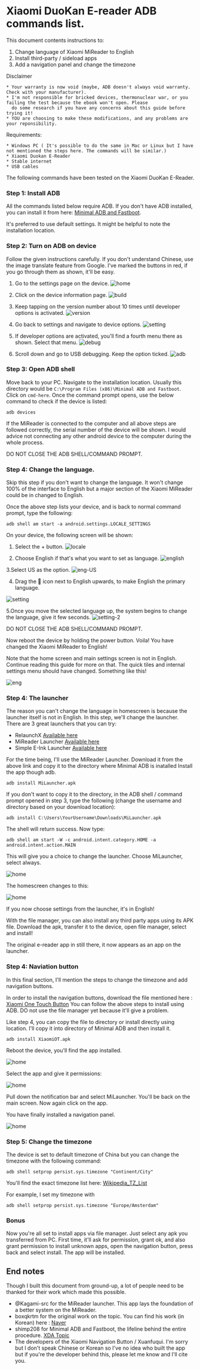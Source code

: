 # Xiaomi DuoKan E-reader ADB commands list.

This document contents instructions to:
1. Change language of Xiaomi MiReader to English
2. Install third-party / sideload apps
3. Add a navigation panel and change the timezone

Disclaimer
```
* Your warranty is now void (maybe, ADB doesn't always void warranty. Check with your manufacturer).
* I'm not responsible for bricked devices, thermonuclear war, or you failing the test because the ebook won't open. Please
  do some research if you have any concerns about this guide before trying it! 
* YOU are choosing to make these modifications, and any problems are your reponsibility.
```

Requirements:
``` 
* Windows PC ( It's possible to do the same in Mac or Linux but I have not mentioned the steps here. The commands will be similar.)
* Xiaomi Duokan E-Reader
* Stable internet
* USB cables
```
The following commands have been tested on the Xiaomi DuoKan E-Reader.

### Step 1: Install ADB
All the commands listed below require ADB. If you don't have ADB installed, you can install it from here: [Minimal ADB and Fastboot](https://forum.xda-developers.com/showthread.php?t=2317790).

It's preferred to use default settings. It might be helpful to note the installation location.

### Step 2: Turn on ADB on device
Follow the given instructions carefully. If you don't understand Chinese, use the image translate feature from Google. I've marked the buttons in red, if you go through them as shown, it'll be easy. 

1. Go to the settings page on the device.
![home](https://github.com/epodegrid/epd106-ADB/blob/master/images/home.png)

2. Click on the device information page.
![build](https://github.com/epodegrid/epd106-ADB/blob/master/images/build.png)

3. Keep tapping on the version number about 10 times until developer options is activated.
![version](https://github.com/epodegrid/epd106-ADB/blob/master/images/version.png)

4. Go back to settings and navigate to device options.
![setting](https://github.com/epodegrid/epd106-ADB/blob/master/images/setting.png)

5. If developer options are activated, you'll find a fourth menu there as shown. Select that menu.
![debug](https://github.com/epodegrid/epd106-ADB/blob/master/images/debug.png)

6. Scroll down and go to USB debugging. Keep the option ticked.
![adb](https://github.com/epodegrid/epd106-ADB/blob/master/images/adb.png)

### Step 3: Open ADB shell
Move back to  your PC. Navigate to the installation location. Usually this directory would be `C:\Program Files (x86)\Minimal ADB and Fastboot`.
Click on `cmd-here`. Once the command prompt opens, use the below command to check if the device is listed:
```shell
adb devices
```

If the MiReader is connected to the computer and all above steps are followed correctly, the serial number of the device will be shown. I would advice not connecting any other android device to the computer during the whole process. 

DO NOT CLOSE THE ADB SHELL/COMMAND PROMPT.

### Step 4: Change the language.
Skip this step if you don't want to change the language.
It won't change 100% of the interface to English but a major section of the Xiaomi MiReader could be in changed to English.

Once the above step lists your device, and is back to normal command prompt, type the following:
```shell
adb shell am start -a android.settings.LOCALE_SETTINGS
```
On your device, the following screen will be shown:
1. Select the + button.
![locale](https://github.com/epodegrid/epd106-ADB/blob/master/images/locale/locale.png)

2. Choose English if that's what you want to set as language.
![english](https://github.com/epodegrid/epd106-ADB/blob/master/images/locale/locale-english.png)

3.Select US as the option.
![eng-US](https://github.com/epodegrid/epd106-ADB/blob/master/images/locale/locale-english-US.png)

4. Drag the :hamburger: icon next to English upwards, to make English the primary language. 

![setting](https://github.com/epodegrid/epd106-ADB/blob/master/images/locale/locale-setting-1.png)

5.Once you move the selected language up, the system begins to change the language, give it few seconds.
![setting-2](https://github.com/epodegrid/epd106-ADB/blob/master/images/locale/locale-setting-2.png)

DO NOT CLOSE THE ADB SHELL/COMMAND PROMPT.

Now reboot the device by holding the power button. Voila! You have changed the Xiaomi MiReader to English!

Note that the home screen and main settings screen is not in English. Continue reading this guide for more on that. The quick tiles and internal settings menu should have changed. Something like this!

![eng](https://github.com/epodegrid/epd106-ADB/blob/master/images/locale/settings-english.png)

### Step 4: The launcher
The reason you can't change the language in homescreen is because the launcher itself is not in English. In this step, we'll change the launcher. There are 3 great launchers that you can try:
* RelaunchX [Available here](https://f-droid.org/en/packages/com.gacode.relaunchx/)
* MiReader Launcher [Available here](https://mega.nz/file/nYoHxIwT#_6hTcBtUWST0_0VNWn8XvEL1JK377aAdsB9yIUocig8)
* Simple E-Ink Launcher [Available here](https://bitbucket.org/dsimbiriatin/simple-ink-launcher/downloads/org.ds.simple.ink.launcher-1.2-release.apk)

For the time being, I'll use the MiReader Launcher. Download it from the above link and copy it to the directory where Minimal ADB is inatalled
Install the app though adb.
```shell
adb install MiLauncher.apk
```

If you don't want to copy it to the directory, in the ADB shell / command prompt opened in step 3, type the following (change the username and directory based on your download location):
```shell
adb install ‪C:\Users\YourUsername\Downloads\MiLauncher.apk
```
The shell will return success.
Now type:
```shell
adb shell am start -W -c android.intent.category.HOME -a android.intent.action.MAIN
```

This will give you a choice to change the launcher. Choose MiLauncher, select always.

![home](https://github.com/epodegrid/epd106-ADB/blob/master/images/home-2.png)

The homescreen changes to this:

![home](https://github.com/epodegrid/epd106-ADB/blob/master/images/milauncher.png)

If you now choose settings from the launcher, it's in English! 

With the file manager, you can also install any third party apps using its APK file. Download the apk, transfer it to the device, open file manager, select and install!  

The original e-reader app in still there, it now appears as an app on the launcher.

### Step 4: Naviation button
In this final section, I'll mention the steps to change the timezone and add navigation buttons.

In order to install the navigation buttons, download the file mentioned here : [Xiaomi One Touch Button](https://mega.nz/file/zV5liQQZ#jAYeARU4YnnQmGo6AsLmRDf9x3T4DpmOIL5vJT_1MSg)
You can follow the above steps to install using ADB. DO not use the file manager yet because it'll give a problem. 

Like step 4, you can copy the file to directory or install directly using location. I'll copy it into directory of Minimal ADB and then install it.
```shell
adb install XiaomiOT.apk
```
Reboot the device, you'll find the app installed.

![home](https://github.com/epodegrid/epd106-ADB/blob/master/images/install.png)

Select the app and give it permissions:

![home](https://github.com/epodegrid/epd106-ADB/blob/master/images/install-setting.png)

Pull down the notification bar and select MiLauncher. You'll be back on the main screen. Now again click on the app. 

You have finally installed a navigation panel.

![home](https://github.com/epodegrid/epd106-ADB/blob/master/images/install-side.png)

### Step 5: Change the timezone
The device is set to default timezone of China but you can change the timezone with the following command:
```shell
adb shell setprop persist.sys.timezone "Continent/City"
```
You'll find the exact timezone list here: [Wikipedia_TZ_List](https://en.wikipedia.org/wiki/List_of_tz_database_time_zones)

For example, I set my timezone with
```shell
adb shell setprop persist.sys.timezone "Europe/Amsterdam"
```
### Bonus

Now you're all set to install apps via file manager. Just select any apk you transferred from PC. First time, it'll ask for permission, grant ok, and also grant permission to install unknown apps, open the navigation button, press back and select install. The app will be installed.

## End notes

Though I built this document from ground-up, a lot of people need to be thanked for their work which made this possible.
* @Kagami-src for the MiReader launcher. This app lays the foundation of a better system on the MiReader.
* boxqkrtm for the original work on the topic. You can find his work (in Korean) here : [Naver](https://m.cafe.naver.com/ca-fe/web/cafes/xst/articles/403952?useCafeId=false)
* shimp208 for Minimal ADB and Fastboot, the lifeline behind the entire procedure. [XDA Topic](https://forum.xda-developers.com/showthread.php?t=2317790)
* The developers of the Xiaomi Navigation Button / Xuanfuqui. I'm sorry but I don't speak Chinese or Korean so I've no idea who built the app but if you're the developer behind this, please let me know and I'll cite you.
